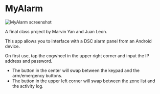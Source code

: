 MyAlarm
=======
![MyAlarm screenshot](http://i.imgur.com/lbCKQBp.png)

A final class project by Marvin Yan and Juan Leon.

This app allows you to interface with a DSC alarm panel from an Android device. 

On first use, tap the cogwheel in the upper right corner and input the IP address and password.

- The button in the center will swap between the keypad and the arm/emergency buttons.
- The button in the upper left corner will swap between the zone list and the activity log.